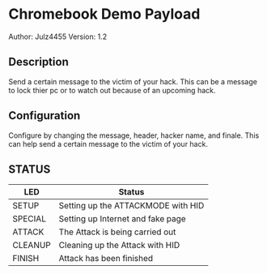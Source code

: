 # Chromebook Demo Payload

Author: Julz4455
Version: 1.2

 ## Description

 Send a certain message to the victim of your hack.
This can be a message to lock thier pc or to watch out because of an upcoming hack.

 ## Configuration

 Configure by changing the message, header, hacker name, and finale.
This can help send a certain message to the victim of your hack.

 ## STATUS

| LED      | Status                              |
| ---------| ----------------------------------- |
| SETUP    | Setting up the ATTACKMODE with HID  |
| SPECIAL  | Setting up Internet and fake page   |
| ATTACK   | The Attack is being carried out     |
| CLEANUP  | Cleaning up the Attack with HID     |
| FINISH   | Attack has been finished            |

